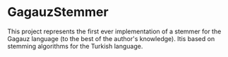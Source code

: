 # GagauzStemmer

This project represents the first ever implementation of a stemmer for the Gagauz language (to the best of the author's knowledge). Itis based on stemming algorithms for the Turkish language.
